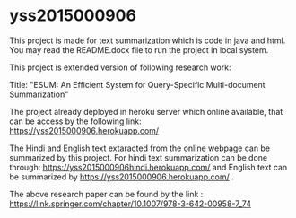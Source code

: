 # yss2015000906

This project is made for text summarization which is code in java and html. You may read the README.docx file to run the project in local system.

This project is extended version of following research work:

Title: "ESUM: An Efficient System for Query-Specific Multi-document Summarization" 

The project already deployed in heroku server which online available, that can be access by the following link: https://yss2015000906.herokuapp.com/

The Hindi and English text extaracted from the online webpage can be summarized by this project. For hindi text summarization can be done through: https://yss2015000906hindi.herokuapp.com/ and English text can be summarized by  https://yss2015000906.herokuapp.com/ .

The above research paper can be found by the link : https://link.springer.com/chapter/10.1007/978-3-642-00958-7_74
